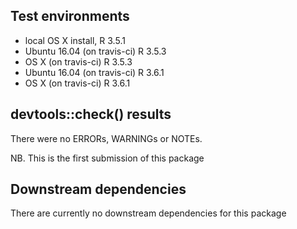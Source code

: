 ## Test environments
* local OS X install, R 3.5.1
* Ubuntu 16.04 (on travis-ci) R 3.5.3
* OS X (on travis-ci) R 3.5.3
* Ubuntu 16.04 (on travis-ci) R 3.6.1
* OS X (on travis-ci) R 3.6.1


## devtools::check() results
There were no ERRORs, WARNINGs or NOTEs.

NB. This is the first submission of this package

## Downstream dependencies
There are currently no downstream dependencies for this package
